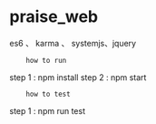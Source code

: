 # praise_web
es6 、 karma 、 systemjs、jquery

```
    how to run
```
step 1 : npm install
step 2 : npm start


```
    how to test
```
step 1 : npm run test



